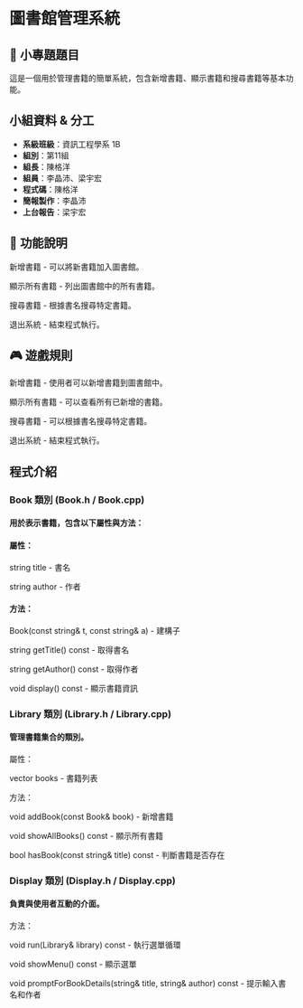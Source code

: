 # 圖書館管理系統

## 📝 小專題題目
這是一個用於管理書籍的簡單系統，包含新增書籍、顯示書籍和搜尋書籍等基本功能。

## 小組資料 & 分工

- **系級班級**：資訊工程學系 1B  
- **組別**：第11組  
- **組長**：陳格洋  
- **組員**：李晶沛、梁宇宏  
- **程式碼**：陳格洋
- **簡報製作**：李晶沛
- **上台報告**：梁宇宏

## 🚀 功能說明

新增書籍 - 可以將新書籍加入圖書館。

顯示所有書籍 - 列出圖書館中的所有書籍。

搜尋書籍 - 根據書名搜尋特定書籍。

退出系統 - 結束程式執行。

## 🎮 遊戲規則
新增書籍 - 使用者可以新增書籍到圖書館中。

顯示所有書籍 - 可以查看所有已新增的書籍。

搜尋書籍 - 可以根據書名搜尋特定書籍。

退出系統 - 結束程式執行。

## 程式介紹
### Book 類別 (Book.h / Book.cpp)
#### 用於表示書籍，包含以下屬性與方法：

#### 屬性：

string title - 書名

string author - 作者

#### 方法：

Book(const string& t, const string& a) - 建構子

string getTitle() const - 取得書名

string getAuthor() const - 取得作者

void display() const - 顯示書籍資訊

### Library 類別 (Library.h / Library.cpp)
#### 管理書籍集合的類別。

屬性：

vector<Book> books - 書籍列表

方法：

void addBook(const Book& book) - 新增書籍

void showAllBooks() const - 顯示所有書籍

bool hasBook(const string& title) const - 判斷書籍是否存在

### Display 類別 (Display.h / Display.cpp)
#### 負責與使用者互動的介面。

方法：

void run(Library& library) const - 執行選單循環

void showMenu() const - 顯示選單

void promptForBookDetails(string& title, string& author) const - 提示輸入書名和作者




